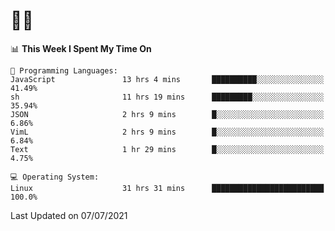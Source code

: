 # 👨‍💻
<!--START_SECTION:waka-->
📊 **This Week I Spent My Time On** 

```text
💬 Programming Languages: 
JavaScript               13 hrs 4 mins       ██████████░░░░░░░░░░░░░░░   41.49% 
sh                       11 hrs 19 mins      █████████░░░░░░░░░░░░░░░░   35.94% 
JSON                     2 hrs 9 mins        █░░░░░░░░░░░░░░░░░░░░░░░░   6.86% 
VimL                     2 hrs 9 mins        █░░░░░░░░░░░░░░░░░░░░░░░░   6.84% 
Text                     1 hr 29 mins        █░░░░░░░░░░░░░░░░░░░░░░░░   4.75%

💻 Operating System: 
Linux                    31 hrs 31 mins      █████████████████████████   100.0%

```


 Last Updated on 07/07/2021
<!--END_SECTION:waka-->
